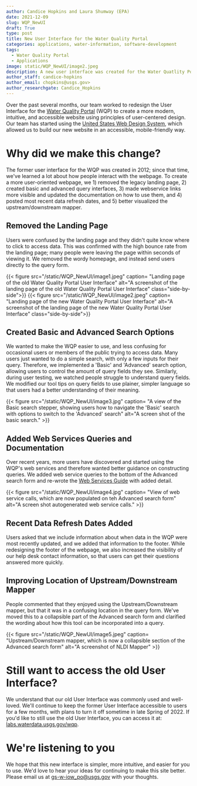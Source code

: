 ```yaml
---
author: Candice Hopkins and Laura Shumway (EPA)
date: 2021-12-09
slug: WQP_NewUI
draft: True
type: post
title: New User Interface for the Water Quality Portal
categories: applications, water-information, software-development
tags:
  - Water Quality Portal
  - Applications
image: static/WQP_NewUI/image2.jpeg
description: A new user interface was created for the Water Quatlity Portal. The redesign is more modern, intuitive, and mobile-friendly.
author_staff: candice-hopkins
author_email: chopkins@usgs.gov>
author_researchgate: Candice_Hopkins
---
```


Over the past several months, our team worked to redesign the User
Interface for the [Water Quality
Portal](https://www.waterqualitydata.us/) (WQP) to create a more modern,
intuitive, and accessible website using principles of user-centered
design. Our team has started using the [United States Web Design
System](https://designsystem.digital.gov/), which allowed us to build
our new website in an accessible, mobile-friendly way.

# Why did we make this change?

The former user interface for the WQP was created in 2012; since that
time, we've learned a lot about how people interact with the webpage. To
create a more user-oriented webpage, we 1) removed the legacy landing
page, 2) created basic and advanced query interfaces, 3) made webservice
links more visible and updated the documentation on how to use them, and
4) posted most recent data refresh dates, and 5) better visualized the
upstream/downstream mapper.

## Removed the Landing Page

Users were confused by the landing page and they didn't quite know where
to click to access data. This was confirmed with the high bounce rate
from the landing page; many people were leaving the page within seconds
of viewing it. We removed the wordy homepage, and instead send users
directly to the query form.

<div class="grid-row">
{{< figure src="/static/WQP_NewUI/image1.jpeg" caption= "Landing page of the old Water Quality Portal User Interface" alt="A screenshot of the landing page of the old Water Quality Portal User Interface" class="side-by-side">}}
{{< figure src="/static/WQP_NewUI/image2.jpeg" caption= "Landing page of the new Water Quality Portal User Interface" alt="A screenshot of the landing page of the new Water Quality Portal User Interface" class="side-by-side">}}
</div>

## Created Basic and Advanced Search Options

We wanted to make the WQP easier to use, and less confusing for
occasional users or members of the public trying to access data. Many
users just wanted to do a simple search, with only a few inputs for
their query. Therefore, we implemented a 'Basic' and 'Advanced' search
option, allowing users to control the amount of query fields they see.
Similarly, during user testing, we watched people struggle to understand
query fields. We modified our tool tips on query fields to use plainer,
simpler language so that users had a better understanding of their
meaning.

<div>
{{< figure src="/static/WQP_NewUI/image3.jpg" caption= "A view of the Basic search stepper, showing users how to navigate the 'Basic' search with options to switch to the 'Advanced' search" alt="A screen shot of the basic search." >}}
</div>


## Added Web Services Queries and Documentation

Over recent years, more users have discovered and started using the
WQP's web services and therefore wanted better guidance on constructing
queries. We added web service queries to the bottom of the Advanced
search form and re-wrote the [Web Services
Guide](https://www.waterqualitydata.us/webservices_documentation/) with
added detail.

<div>
{{< figure src="/static/WQP_NewUI/image4.jpg" caption= "View of web service calls, which are now populated on teh Advanced search form" alt="A screen shot autogenerated web service calls." >}}
</div>

## Recent Data Refresh Dates Added

Users asked that we include information about when data in the WQP were
most recently updated, and we added that information to the footer.
While redesigning the footer of the webpage, we also increased the
visibility of our help desk contact information, so that users can get
their questions answered more quickly.

## Improving Location of Upstream/Downstream Mapper

People commented that they enjoyed using the Upstream/Downstream mapper,
but that it was in a confusing location in the query form. We've moved
this to a collapsible part of the Advanced search form and clarified the
wording about how this tool can be incorporated into a query.

<div>
{{< figure src="/static/WQP_NewUI/image5.jpeg" caption= "Upstream/Downstream mapper, which is now a collapsible section of the Advanced search form" alt="A screenshot of NLDI Mapper" >}}
</div>

# Still want to access the old User Interface?

We understand that our old User Interface was commonly used and
well-loved. We'll continue to keep the former User Interface accessible
to users for a few months, with plans to turn it off sometime in late
Spring of 2022. If you'd like to still use the old User Interface, you
can access it at:
[labs.waterdata.usgs.gov/wqp](https://labs.waterdata.usgs.gov/wqp/).

# We're listening to you

We hope that this new interface is simpler, more intuitive, and easier
for you to use. We'd love to hear your ideas for continuing to make this
site better. Please email us at <gs-w-iow_po@usgs.gov> with your
thoughts.
